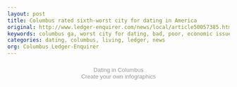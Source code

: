 ```yaml
---
layout: post
title: Columbus rated sixth-worst city for dating in America
original: http://www.ledger-enquirer.com/news/local/article50057385.html#storylink=mainstage
keywords: columbus ga, worst city for dating, bad, poor, economic issues
categories: dating, columbus, living, ledger, news
org: Columbus Ledger-Enquirer
---
```


<!--break-->

<script id="infogram_0_dating_in_columbus" title="Dating in Columbus" src="//e.infogr.am/js/embed.js?aL7" type="text/javascript"></script><div style="width:100%;padding:8px 0;font-family:Arial;font-size:13px;line-height:15px;text-align:center;"><a target="_blank" href="https://infogr.am/dating_in_columbus" style="color:#989898;text-decoration:none;">Dating in Columbus</a><br><a style="color:#989898;text-decoration:none;" href="https://infogr.am" target="_blank">Create your own infographics</a></div>